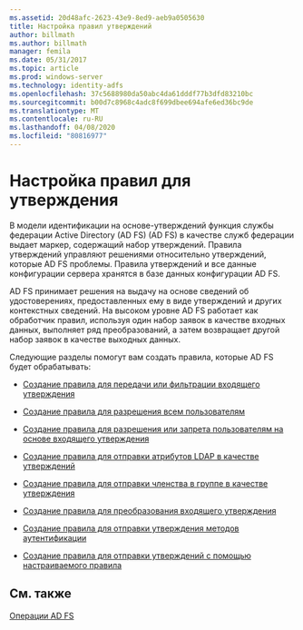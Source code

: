 ```yaml
---
ms.assetid: 20d48afc-2623-43e9-8ed9-aeb9a0505630
title: Настройка правил утверждений
author: billmath
ms.author: billmath
manager: femila
ms.date: 05/31/2017
ms.topic: article
ms.prod: windows-server
ms.technology: identity-adfs
ms.openlocfilehash: 37c5688980da50abc4da61dddf77b3dfd83210bc
ms.sourcegitcommit: b00d7c8968c4adc8f699dbee694afe6ed36bc9de
ms.translationtype: MT
ms.contentlocale: ru-RU
ms.lasthandoff: 04/08/2020
ms.locfileid: "80816977"
---
```

# <a name="configure-claim-rules"></a>Настройка правил для утверждения

В модели идентификации на основе\-утверждений функция службы федерации Active Directory (AD FS) (AD FS) в качестве служб федерации выдает маркер, содержащий набор утверждений. Правила утверждений управляют решениями относительно утверждений, которые AD FS проблемы. Правила утверждений и все данные конфигурации сервера хранятся в базе данных конфигурации AD FS.  
  
AD FS принимает решения на выдачу на основе сведений об удостоверениях, предоставленных ему в виде утверждений и других контекстных сведений. На высоком уровне AD FS работает как обработчик правил, используя один набор заявок в качестве входных данных, выполняет ряд преобразований, а затем возвращает другой набор заявок в качестве выходных данных. 

Следующие разделы помогут вам создать правила, которые AD FS будет обрабатывать: 
  
-   [Создание правила для передачи или фильтрации входящего утверждения](../../ad-fs/operations/Create-a-Rule-to-Pass-Through-or-Filter-an-Incoming-Claim.md)  
  
-   [Создание правила для разрешения всем пользователям](../../ad-fs/operations/Create-a-Rule-to-Permit-All-Users.md)  
  
-   [Создание правила для разрешения или запрета пользователям на основе входящего утверждения](../../ad-fs/operations/Create-a-Rule-to-Permit-or-Deny-Users-Based-on-an-Incoming-Claim.md)  
  
-   [Создание правила для отправки атрибутов LDAP в качестве утверждений](../../ad-fs/operations/Create-a-Rule-to-Send-LDAP-Attributes-as-Claims.md)  
  
-   [Создание правила для отправки членства в группе в качестве утверждения](../../ad-fs/operations/Create-a-Rule-to-Send-Group-Membership-as-a-Claim.md)  
  
-   [Создание правила для преобразования входящего утверждения](../../ad-fs/operations/Create-a-Rule-to-Transform-an-Incoming-Claim.md)  
  
-   [Создание правила для отправки утверждения методов аутентификации](../../ad-fs/operations/Create-a-Rule-to-Send-an-Authentication-Method-Claim.md)  
  
-   [Создание правила для отправки утверждений с помощью настраиваемого правила](../../ad-fs/operations/Create-a-Rule-to-Send-Claims-Using-a-Custom-rule.md)  

## <a name="see-also"></a>См. также  
[Операции AD FS](../../ad-fs/AD-FS-2016-Operations.md) 
